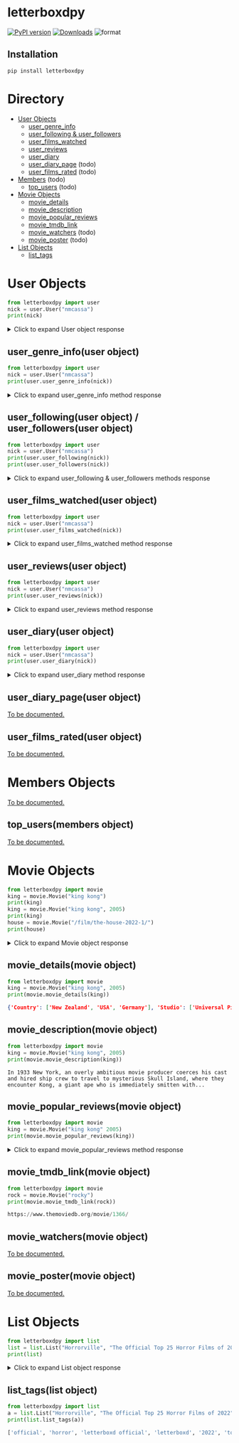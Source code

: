 # letterboxdpy

[![PyPI version](https://badge.fury.io/py/letterboxdpy.svg)](https://badge.fury.io/py/letterboxdpy)
[![Downloads](https://static.pepy.tech/personalized-badge/letterboxdpy?period=total&units=none&left_color=grey&right_color=blue&left_text=Downloads)](https://pepy.tech/project/letterboxdpy)
![format](https://img.shields.io/pypi/format/letterboxdpy)

## Installation

```
pip install letterboxdpy
```

# Directory
 - [User Objects](#User)
    - [user_genre_info](#user_genre_info)
    - [user_following & user_followers](#user_following)
    - [user_films_watched](#user_films_watched)
    - [user_reviews](#user_reviews)
    - [user_diary](#user_diary)
    - [user_diary_page](#user_diary_page) (todo)
    - [user_films_rated](#user_films_rated) (todo)
 - [Members](#Members) (todo)
    - [top_users](#top_users) (todo)
 - [Movie Objects](#Movie)
    - [movie_details](#movie_details)
    - [movie_description](#movie_description)
    - [movie_popular_reviews](#movie_popular_reviews)
    - [movie_tmdb_link](#movie_tmdb_link)
    - [movie_watchers](#movie_watchers) (todo)
    - [movie_poster](#movie_poster) (todo)
 - [List Objects](#List)
    - [list_tags](#list_tags)

<h1 id="User">User Objects</h1>

```python
from letterboxdpy import user
nick = user.User("nmcassa")
print(nick)
```

<details>
  <summary>Click to expand User object response</summary>
  
```json
{
    "username": "nmcassa",
    "watchlist_length": "72",
    "favorites": [
        [
            "The Grand Budapest Hotel",
            "/film/the-grand-budapest-hotel/"
        ],
        [
            "The King of Comedy",
            "/film/the-king-of-comedy/"
        ],
        [
            "The Alpinist",
            "/film/the-alpinist/"
        ],
        [
            "The Graduate",
            "/film/the-graduate/"
        ]
    ],
    "stats": {
        "Films": "372",
        "This year": "97",
        "List": "1",
        "Following": "7",
        "Followers": "6"
    }
}
```
</details>

<h2 id="user_genre_info">user_genre_info(user object)</h2>

```python
from letterboxdpy import user
nick = user.User("nmcassa")
print(user.user_genre_info(nick))
```

<details>
  <summary>Click to expand user_genre_info method response</summary>

```json
{
    "action":55,
    "adventure":101,
    "animation":95,
    "comedy":188,
    "crime":22,
    "documentary":16,
    "drama":94,
    "family":109,
    "fantasy":54,
    "history":5,
    "horror":27,
    "music":9,
    "mystery":30,
    "romance":29,
    "science-fiction":48,
    "thriller":43,
    "tv-movie":13,
    "war":4,
    "western":5
}
```
</details>

<h2 id="user_following">user_following(user object) / user_followers(user object)</h2>

```python
from letterboxdpy import user
nick = user.User("nmcassa")
print(user.user_following(nick))
print(user.user_followers(nick))
```

<details>
  <summary>Click to expand user_following & user_followers methods response</summary>

```json
{
    "ppark": {
        "display_name": "ppark"
    },
    "ryanshubert": {
        "display_name": "ryanshubert"
    },
    "crescendohouse": {
        "display_name": "Crescendo House"
    },...
}
   "ppark": {
        "display_name": "ppark"
    },
    "joacogarcia2023": {
        "display_name": "joacogarcia2023"
    },
    "ryanshubert": {
        "display_name": "ryanshubert"
    },...
}
```
</details>

<h2 id="user_films_watched">user_films_watched(user object)</h2>

```python
from letterboxdpy import user
nick = user.User("nmcassa")
print(user.user_films_watched(nick))
```

<details>
  <summary>Click to expand user_films_watched method response</summary>

```json
{
    "movies": {
        "godzilla-minus-one": {
            "name": "Godzilla Minus One",
            "id": "845706",
            "rating": 10,
            "liked": true
        },
        "flcl": {
            "name": "FLCL",
            "id": "284640",
            "rating": null,
            "liked": true
        },...
    },
    "count": 528,
    "liked_count": 73,
    "rating_count": 493,
    "rating_average": 6.43,
    "rating_percentage": 93.37,
    "liked_percentage": 13.83
}
```
</details>

<h2 id="user_reviews">user_reviews(user object)</h2>

```python
from letterboxdpy import user
nick = user.User("nmcassa")
print(user.user_reviews(nick))
```

<details>
  <summary>Click to expand user_reviews method response</summary>

```json
{
    "reviews": {
        "poor-things-2023": {
            "movie": "Poor Things",
            "movie_id": "710352",
            "movie_year": 2023,
            "rating": 6,
            "review": "It looks like AI art and weird movie",
            "date": "26 Dec 2023"
        },
        "sisu-2022": {
            "movie": "Sisu",
            "movie_id": "755504",
            "movie_year": 2022,
            "rating": 5,
            "review": "gross",
            "date": "03 May 2023"
        },...
    },
    "count": 7,
    "last_page": 1
}
```
</details>

<h2 id="user_diary">user_diary(user object)</h2>

```python
from letterboxdpy import user
nick = user.User("nmcassa")
print(user.user_diary(nick))
```

<details>
  <summary>Click to expand user_diary method response</summary>

```json
{
    "entrys": {
        "513520182": {
            "name": "Black Swan",
            "slug": "black-swan",
            "id": "20956",
            "release": 2010,
            "rewatched": false,
            "rating": 9,
            "liked": true,
            "reviewed": false,
            "date": {
                "year": 2024,
                "month": 1,
                "day": 15
            },
            "page": 1
        },...
        ...},
        "129707465": {
            "name": "mid90s",
            "slug": "mid90s",
            "id": "370451",
            "release": 2018,
            "rewatched": false,
            "rating": 8,
            "liked": false,
            "reviewed": false,
            "date": {
                "year": 2020,
                "month": 10,
                "day": 20
            },
            "page": 7
        }
    },
    "count": 337,
    "last_page": 7
}
```
</details>

<h2 id="user_diary_page">user_diary_page(user object)</h2>

[To be documented.](https://github.com/search?q=repo:nmcassa/letterboxdpy+user_diary_page)

 <h2 id="user_films_rated">user_films_rated(user object)</h2>

[To be documented.](https://github.com/search?q=repo:nmcassa/letterboxdpy+user_films_rated)

<h1 id="Members">Members Objects</h1>

[To be documented.](https://github.com/search?q=repo:nmcassa/letterboxdpy+MemberListing)

<h2 id="top_users">top_users(members object)</h2>

[To be documented.](https://github.com/search?q=repo:nmcassa/letterboxdpy+top_users)

<h1 id="Movie">Movie Objects</h1>

```python
from letterboxdpy import movie
king = movie.Movie("king kong")
print(king)
king = movie.Movie("king kong", 2005)
print(king)
house = movie.Movie("/film/the-house-2022-1/")
print(house)
```

<details>
  <summary>Click to expand Movie object response</summary>

```json
{
    "title": "king-kong",
    "url": "https://letterboxd.com/film/king-kong/",
    "directors": [
        "Merian C. Cooper",
        "Ernest B. Schoedsack"
    ],
    "rating": "3.85 out of 5",
    "year": "1933",
    "genres": [
        "horror",
        "adventure",
        "fantasy"
    ]
}
{
    "title": "king-kong-2005",
    "url": "https://letterboxd.com/film/king-kong-2005/",
    "director": "Peter Jackson",
    "rating": "3.33 out of 5",
    "year": "2005",
    "genres": [
        "action",
        "adventure",
        "drama"
    ]
}
{
    "url": "https://letterboxd.com/film/the-house-2022-1/",
    "directors": [
        "Paloma Baeza",
        "Niki Lindroth von Bahr",
        "Emma De Swaef",
        "Marc James Roels"
    ],
    "rating": "3.54 out of 5",
    "year": "2022",
    "genres": [
        "fantasy",
        "horror",
        "drama",
        "comedy",
        "animation"
    ]
}
```
</details>

<h2 id="movie_details">movie_details(movie object)</h2>

```python
from letterboxdpy import movie
king = movie.Movie("king kong", 2005)
print(movie.movie_details(king))
```

```json
{'Country': ['New Zealand', 'USA', 'Germany'], 'Studio': ['Universal Pictures', 'WingNut Films', 'Big Primate Pictures', 'MFPV Film'], 'Language': ['English']}
```

<h2 id="movie_description">movie_description(movie object)</h2>

```python
from letterboxdpy import movie
king = movie.Movie("king kong", 2005)
print(movie.movie_description(king))
```

```
In 1933 New York, an overly ambitious movie producer coerces his cast and hired ship crew to travel to mysterious Skull Island, where they encounter Kong, a giant ape who is immediately smitten with...
```

<h2 id="movie_popular_reviews">movie_popular_reviews(movie object)</h2>

```python
from letterboxdpy import movie
king = movie.Movie("king kong" 2005)
print(movie.movie_popular_reviews(king))
```

<details>
  <summary>Click to expand movie_popular_reviews method response</summary>

```json
[
    {
        "reviewer":"BRAT",
        "rating":" ★★★½ ",
        "review":"naomi watts: bitch, it’s king kongking kong: yes, i’m king kongadrien brody: this is king kong?jack black: yes, miss king kong!!kyle chandler: and i’m kyle chandler :)"
    },
    {
        "reviewer":"josh lewis",
        "rating":" ★★★★ ",
        "review":"This review may contain spoilers. I can handle the truth."
    },
    {
        "reviewer":"ashley 🥀",
        "rating":" ★½ ",
        "review":"To quote one of the funniest tweets I have ever seen: did King Kong really think he was gonna date that lady?"
    },
    ...
]
```
</details>

<h2 id="movie_tmdb_link">movie_tmdb_link(movie object)</h2>

```python
from letterboxdpy import movie
rock = movie.Movie("rocky")
print(movie.movie_tmdb_link(rock))

https://www.themoviedb.org/movie/1366/
```

<h2 id="movie_watchers">movie_watchers(movie object)</h2>

[To be documented.](https://github.com/search?q=repo:nmcassa/letterboxdpy+movie_watchers)

<h2 id="movie_poster">movie_poster(movie object)</h2>

[To be documented.](https://github.com/search?q=repo:nmcassa/letterboxdpy+movie_poster)

<h1 id="List">List Objects</h1>

```python
from letterboxdpy import list
list = list.List("Horrorville", "The Official Top 25 Horror Films of 2022")
print(list)
```

<details>
  <summary>Click to expand List object response</summary>

```json
{
    "title": "the-official-top-25-horror-films-of-2022",
    "author": "horrorville",
    "url": "https://letterboxd.com/horrorville/list/the-official-top-25-horror-films-of-2022/",
    "description": "To be updated monthly. It's ranked by average Letterboxd member rating. See the official top 50 of 2021 on Horrroville here. Eligibility rules: \u2022\u00a0Feature-length narrative films included only. \u2022\u00a0Shorts, documentaries, and TV are excluded. \u2022\u00a0Films must have their festival premiere in 2022 or their first national release in any country in 2022. \u2022\u00a0Films must have the horror genre tag on TMDb and Letterboxd. \u2022\u00a0There is a 1,000 minimum view threshold. Curated by Letterboxd Head of Platform Content Jack Moulton.",
    "filmCount": 25,
    "movies": [
        [
            "Nope",
            "/film/nope/"
        ],
        [
            "Pearl",
            "/film/pearl-2022/"
        ],
        [
            "Barbarian",
           ...
```
</details>

<h2 id="list_tags">list_tags(list object)</h2>

```python
from letterboxdpy import list
a = list.List("Horrorville", "The Official Top 25 Horror Films of 2022")
print(list.list_tags(a))
```

```python
['official', 'horror', 'letterboxd official', 'letterboxd', '2022', 'topprofile', 'top 25']
```
